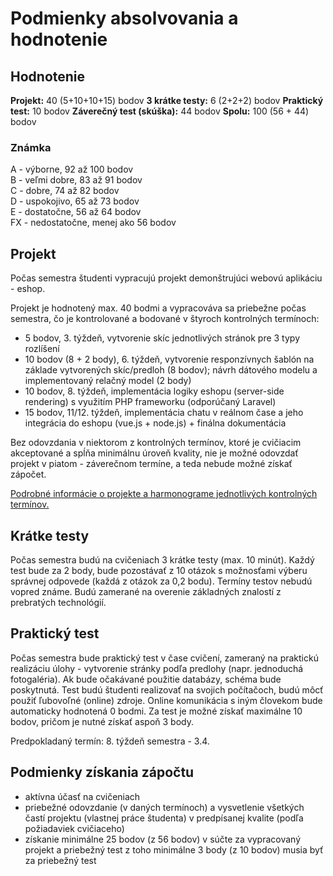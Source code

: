 # Podmienky absolvovania a hodnotenie


## Hodnotenie
**Projekt:** 40 (5+10+10+15) bodov
**3 krátke testy:** 6 (2+2+2) bodov
**Praktický test:** 10 bodov
**Záverečný test (skúška):** 44 bodov
**Spolu:** 100 (56 + 44) bodov

### Známka
A - výborne, 92 až 100 bodov   
B - veľmi dobre, 83 až 91 bodov    
C - dobre, 74 až 82  bodov  
D - uspokojivo, 65 až 73 bodov    
E - dostatočne, 56 až 64 bodov  
FX - nedostatočne, menej ako 56 bodov


## Projekt
Počas semestra študenti vypracujú projekt demonštrujúci webovú aplikáciu - eshop. 

Projekt je hodnotený max. 40 bodmi a vypracováva sa priebežne počas semestra, čo je kontrolované a bodované v štyroch kontrolných termínoch:

* 5 bodov, 3. týždeň, vytvorenie skíc jednotlivých stránok pre 3 typy rozlíšení
* 10 bodov (8 + 2 body), 6. týždeň, vytvorenie responzívnych šablón na základe vytvorených skíc/predloh (8 bodov); návrh dátového modelu a implementovaný relačný model (2 body)
* 10 bodov, 8. týždeň, implementácia logiky eshopu (server-side rendering) s využitím PHP frameworku (odporúčaný Laravel) 
* 15 bodov, 11/12. týždeň, implementácia chatu v reálnom čase a jeho integrácia do eshopu (vue.js + node.js) + finálna dokumentácia


Bez odovzdania v niektorom z kontrolných termínov, ktoré je cvičiacim akceptované a spĺňa minimálnu úroveň kvality, nie je možné odovzdať projekt v piatom - záverečnom termíne, a teda nebude možné získať zápočet.

[Podrobné informácie o projekte a harmonograme jednotlivých kontrolných termínov.](../semestralny-projekt)

## Krátke testy
Počas semestra budú na cvičeniach 3 krátke testy (max. 10 minút). Každý test bude za 2 body, bude pozostávať z 10 otázok s možnosťami výberu správnej odpovede (každá z otázok za 0,2 bodu). Termíny testov nebudú vopred známe. Budú zamerané na overenie základných znalostí z prebratých technológií.

## Praktický test
Počas semestra bude praktický test v čase cvičení, zameraný na praktickú realizáciu úlohy - vytvorenie stránky podľa predlohy (napr. jednoduchá fotogaléria). Ak bude očakávané použitie databázy, schéma bude poskytnutá. Test budú študenti realizovať na svojich počítačoch, budú môcť použiť ľubovoľné (online) zdroje. Online komunikácia s iným človekom bude automaticky hodnotená 0 bodmi. Za test je možné získať maximálne 10 bodov, pričom je nutné získať aspoň 3 body.

Predpokladaný termín: 8. týždeň semestra - 3.4.

## Podmienky získania zápočtu
* aktívna účasť na cvičeniach
* priebežné odovzdanie (v daných termínoch) a vysvetlenie všetkých častí projektu (vlastnej práce študenta) v predpísanej kvalite (podľa požiadaviek cvičiaceho)
* získanie minimálne 25 bodov (z 56 bodov) v súčte za vypracovaný projekt a priebežný test z toho minimálne 3 body (z 10 bodov) musia byť za priebežný test

